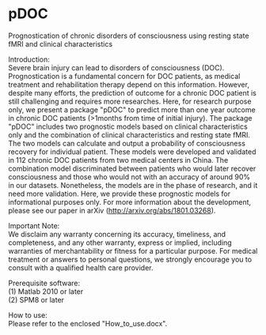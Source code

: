 # pDOC
Prognostication of chronic disorders of consciousness using resting state fMRI and clinical characteristics


Introduction:   
Severe brain injury can lead to disorders of consciousness (DOC). Prognostication is a fundamental concern for DOC patients, as medical treatment and rehabilitation therapy depend on this information. However, despite many efforts, the prediction of outcome for a chronic DOC patient is still challenging and requires more researches. Here, for research purpose only, we present a package "pDOC" to predict more than one year outcome in chronic DOC patients (>1months from time of initial injury). The package "pDOC" includes two prognostic models based on clinical characteristics only and the combination of clinical characteristics and resting state fMRI. The two models can calculate and output a probability of consciousness recovery for individual patient. These models were developed and validated in 112 chronic DOC patients from two medical centers in China. The combination model discriminated between patients who would later recover consciousness and those who would not with an accuracy of around 90% in our datasets. Nonetheless, the models are in the phase of research, and it need more validation. Here, we provide these prognostic models for informational purposes only. For more information about the development, please see our paper in arXiv (http://arxiv.org/abs/1801.03268).


Important Note:   
We disclaim any warranty concerning its accuracy, timeliness, and completeness, and any other warranty, express or implied, including warranties of merchantability or fitness for a particular purpose. For medical treatment or answers to personal questions, we strongly encourage you to consult with a qualified health care provider. 


Prerequisite software:  
(1) Matlab 2010 or later  
(2) SPM8 or later


How to use:   
Please refer to the enclosed "How_to_use.docx".
